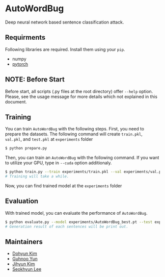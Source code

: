 # AutoWordBug
Deep neural network based sentence classification attack.

## Requirments
Following libraries are required. Install them using your `pip`.
* numpy
* [pytorch](https://pytorch.org)

## NOTE: Before Start
Before start, all scripts (.py files at the root directory) offer `--help` option.
Please, see the usage message for more details which not explained in this document.

## Training
You can train `AutoWordBug` with the following steps.
First, you need to prepare the datasets.
The following command will create `train.pkl`, `val.pkl`, and `test.pkl` at `experiments` folder
```bash
$ python prepare.py
```
Then, you can train an `AutoWordBug` with the following command. If you want to utilize your GPU, type in `--cuda` option additionaly.
```bash
$ python train.py --train experiments/train.pkl --val experiments/val.pkl
# Training will take a while.
```
Now, you can find trained model at the `experiments` folder

## Evaluation
With trained model, you can evaluate the performance of `AutoWordBug`.
```bash
$ python evaluate.py --model experiments/AutoWordBug_best.pt --test experiments/test.pkl
# Generation result of each sentences will be print out.
```

## Maintainers
* [Dohyun Kim](https://github.com/dha8102)
* [Guhnoo Yun](https://github.com/DoranLyong)
* [Jihyun Kim](https://github.com/rabBit64)
* [Seokhyun Lee](https://github.com/HenryLee97)
